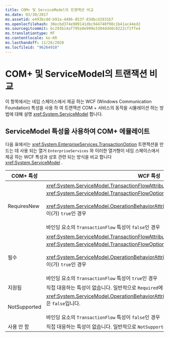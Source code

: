 ```yaml
---
title: COM+ 및 ServiceModel의 트랜잭션 비교
ms.date: 03/30/2017
ms.assetid: e493bcdd-b91a-4486-853f-83dbcd1931b7
ms.openlocfilehash: 30ecbd374e909141dbc944740f90c1b41ac44ed2
ms.sourcegitcommit: bc293b14af795e0e999e3304dd40c0222cf2ffe4
ms.translationtype: MT
ms.contentlocale: ko-KR
ms.lasthandoff: 11/26/2020
ms.locfileid: "96264910"
---
```

# <a name="comparing-transactions-in-com-and-servicemodel"></a>COM+ 및 ServiceModel의 트랜잭션 비교

이 항목에서는 네임 스페이스에서 제공 하는 WCF (Windows Communication Foundation) 특성을 사용 하 여 트랜잭션 COM + 서비스의 동작을 시뮬레이션 하는 방법에 대해 설명 <xref:System.ServiceModel> 합니다.  
  
## <a name="emulating-com-using-servicemodel-attributes"></a>ServiceModel 특성을 사용하여 COM+ 에뮬레이트  

 다음 표에서는 <xref:System.EnterpriseServices.TransactionOption> 트랜잭션을 만드는 데 사용 되는 열거 `EnterpriseServices` 와 이러한 열거형이 네임 스페이스에서 제공 하는 WCF 특성과 상호 관련 되는 방식을 비교 합니다 <xref:System.ServiceModel> .  
  
|COM+ 특성|WCF 특성|  
|---------------------|------------------------------------------------------------------------|  
|RequiresNew|<xref:System.ServiceModel.TransactionFlowAttribute>이 <xref:System.ServiceModel.TransactionFlowOption.NotAllowed>로 설정됩니다.<br /><br /> <xref:System.ServiceModel.OperationBehaviorAttribute.TransactionScopeRequired%2A>이(가) `true`인 경우<br /><br /> 바인딩 요소의 `TransactionFlow` 특성이 `false`인 경우|  
|필수|<xref:System.ServiceModel.TransactionFlowAttribute>이 <xref:System.ServiceModel.TransactionFlowOption.Allowed>로 설정됩니다.<br /><br /> <xref:System.ServiceModel.OperationBehaviorAttribute.TransactionScopeRequired%2A>이(가) `true`인 경우<br /><br /> 바인딩 요소의 `TransactionFlow` 특성이 `true`인 경우|  
|지원됨|직접 대응하는 특성이 없습니다. 일반적으로 `Required`에 지정된 동작을 대신 사용해야 합니다.|  
|NotSupported|<xref:System.ServiceModel.OperationBehaviorAttribute.TransactionScopeRequired%2A>은 `false`입니다.<br /><br /> 바인딩 요소의 `TransactionFlow` 특성이 `false`인 경우|  
|사용 안 함|직접 대응하는 특성이 없습니다. 일반적으로 `NotSupported`에 지정된 동작을 대신 사용해야 합니다.|
